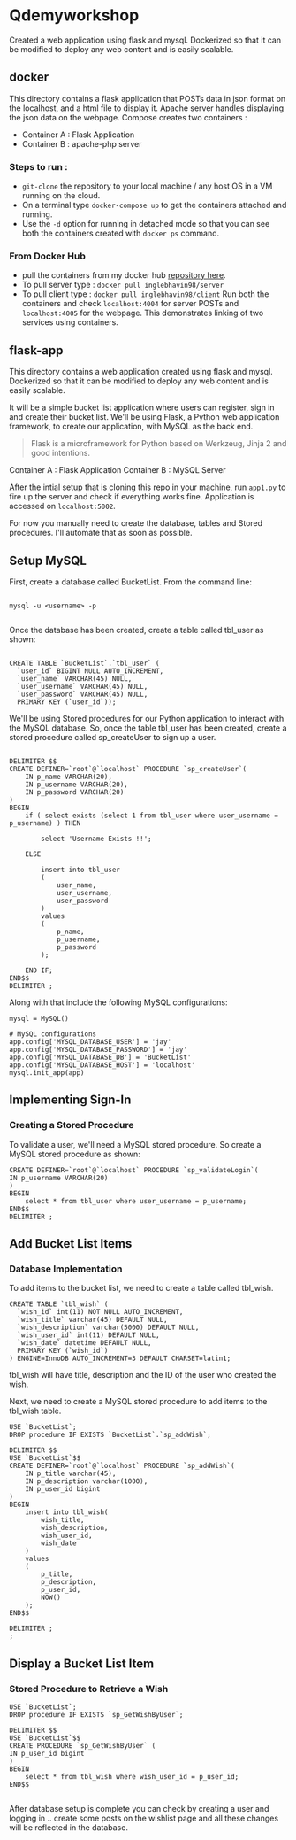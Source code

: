 # Qdemyworkshop
Created a web application using flask and mysql. Dockerized so that it can be modified to deploy any web content and is easily scalable.

## docker 

This directory contains a flask application that POSTs data in json format on the localhost, and a html file to display it. 
Apache server handles displaying the json data on the webpage.
Compose creates two containers :

* Container A : Flask Application
* Container B : apache-php server

### Steps to run :
* ```git-clone``` the repository to your local machine / any host OS in a VM running on the cloud. 
* On a terminal type ```docker-compose up``` to get the containers attached and running.
* Use the ```-d``` option for running in detached mode so that you can see both the containers created with ```docker ps``` command.

### From Docker Hub
* pull the containers from my docker hub [repository here](https://cloud.docker.com/u/inglebhavin98).
* To pull server type : ```docker pull inglebhavin98/server```  
* To pull client type : ```docker pull inglebhavin98/client``` 
Run both the containers and check ```localhost:4004``` for server POSTs and ```localhost:4005``` for the webpage.
This demonstrates linking of two services using containers.

## flask-app

This directory contains a web application created using flask and mysql. Dockerized so that it can be modified to deploy any web content and is easily scalable.

It will be a simple bucket list application where users can register, sign in and create their bucket list. We'll be using Flask, a Python web application framework, to create our application, with MySQL as the back end.

> Flask is a microframework for Python based on Werkzeug, Jinja 2 and good intentions.


Container A : Flask Application
Container B : MySQL Server

After the intial setup that is cloning this repo in your machine, run ```app1.py``` to fire up the server and check if everything works fine.
Application is accessed on ```localhost:5002```.

For now you manually need to create the database, tables and Stored procedures. I'll automate that as soon as possible.


##  Setup MySQL 
First, create a database called BucketList. From the command line: 

```

mysql -u <username> -p
  
```
Once the database has been created, create  a table called tbl_user as shown:

```

CREATE TABLE `BucketList`.`tbl_user` (
  `user_id` BIGINT NULL AUTO_INCREMENT,
  `user_name` VARCHAR(45) NULL,
  `user_username` VARCHAR(45) NULL,
  `user_password` VARCHAR(45) NULL,
  PRIMARY KEY (`user_id`));
```

We'll be using Stored procedures for our Python application to interact with the MySQL database. So, once the table tbl_user has been created, create a stored procedure called sp_createUser to sign up a user.
```

DELIMITER $$
CREATE DEFINER=`root`@`localhost` PROCEDURE `sp_createUser`(
    IN p_name VARCHAR(20),
    IN p_username VARCHAR(20),
    IN p_password VARCHAR(20)
)
BEGIN
    if ( select exists (select 1 from tbl_user where user_username = p_username) ) THEN
     
        select 'Username Exists !!';
     
    ELSE
     
        insert into tbl_user
        (
            user_name,
            user_username,
            user_password
        )
        values
        (
            p_name,
            p_username,
            p_password
        );
     
    END IF;
END$$
DELIMITER ;
```
Along with that include the following MySQL configurations:


```
mysql = MySQL()
 
# MySQL configurations
app.config['MYSQL_DATABASE_USER'] = 'jay'
app.config['MYSQL_DATABASE_PASSWORD'] = 'jay'
app.config['MYSQL_DATABASE_DB'] = 'BucketList'
app.config['MYSQL_DATABASE_HOST'] = 'localhost'
mysql.init_app(app)
```

##  Implementing Sign-In
### Creating a Stored Procedure 
To validate a user, we'll need a MySQL stored procedure. So create a MySQL stored procedure as shown:

```DELIMITER $$
CREATE DEFINER=`root`@`localhost` PROCEDURE `sp_validateLogin`(
IN p_username VARCHAR(20)
)
BEGIN
    select * from tbl_user where user_username = p_username;
END$$
DELIMITER ;
```
##  Add Bucket List Items
### Database Implementation
To add items to the bucket list, we need to create a table called tbl_wish.

```
CREATE TABLE `tbl_wish` (
  `wish_id` int(11) NOT NULL AUTO_INCREMENT,
  `wish_title` varchar(45) DEFAULT NULL,
  `wish_description` varchar(5000) DEFAULT NULL,
  `wish_user_id` int(11) DEFAULT NULL,
  `wish_date` datetime DEFAULT NULL,
  PRIMARY KEY (`wish_id`)
) ENGINE=InnoDB AUTO_INCREMENT=3 DEFAULT CHARSET=latin1;
```

tbl_wish will have title, description and the ID of the user who created the wish.

Next, we need to create a MySQL stored procedure to add items to the tbl_wish table.
```
USE `BucketList`;
DROP procedure IF EXISTS `BucketList`.`sp_addWish`;
 
DELIMITER $$
USE `BucketList`$$
CREATE DEFINER=`root`@`localhost` PROCEDURE `sp_addWish`(
    IN p_title varchar(45),
    IN p_description varchar(1000),
    IN p_user_id bigint
)
BEGIN
    insert into tbl_wish(
        wish_title,
        wish_description,
        wish_user_id,
        wish_date
    )
    values
    (
        p_title,
        p_description,
        p_user_id,
        NOW()
    );
END$$
 
DELIMITER ;
;

```
##  Display a Bucket List Item
### Stored Procedure to Retrieve a Wish
```
USE `BucketList`;
DROP procedure IF EXISTS `sp_GetWishByUser`;
 
DELIMITER $$
USE `BucketList`$$
CREATE PROCEDURE `sp_GetWishByUser` (
IN p_user_id bigint
)
BEGIN
    select * from tbl_wish where wish_user_id = p_user_id;
END$$
 
```


After database setup is complete you can check by creating a user and logging in ..  create some posts on the wishlist page and all these changes will be reflected in the database.
